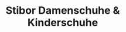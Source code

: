 ---
title: "Stibor Damenschuhe & Kinderschuhe"
url: /gleisdorf/stibor-damenschuhe-und-kinderschuhe/
shop: Schuhe
---